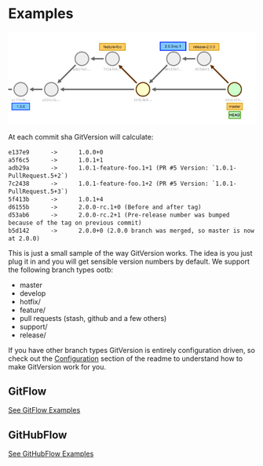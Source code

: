 # Examples
![README](img/CommitGraph.png)

At each commit sha GitVersion will calculate:

```
e137e9		->		1.0.0+0
a5f6c5		->		1.0.1+1
adb29a		->		1.0.1-feature-foo.1+1 (PR #5 Version: `1.0.1-PullRequest.5+2`)
7c2438		->		1.0.1-feature-foo.1+2 (PR #5 Version: `1.0.1-PullRequest.5+3`)
5f413b		->		1.0.1+4
d6155b		->		2.0.0-rc.1+0 (Before and after tag)
d53ab6		->		2.0.0-rc.2+1 (Pre-release number was bumped because of the tag on previous commit)
b5d142		->		2.0.0+0 (2.0.0 branch was merged, so master is now at 2.0.0)
```

This is just a small sample of the way GitVersion works. The idea is you just plug it in and you will get sensible version numbers by default. We support the following branch types ootb:

 - master
 - develop
 - hotfix/
 - feature/
 - pull requests (stash, github and a few others)
 - support/
 - release/

If you have other branch types GitVersion is entirely configuration driven, so check out the [Configuration](configuration.md) section of the readme to understand how to make GitVersion work for you.

## GitFlow
[See GitFlow Examples](/git-branching-strategies/gitflow-examples.md)

## GitHubFlow
[See GitHubFlow Examples](/git-branching-strategies/githubflow-examples.md)
